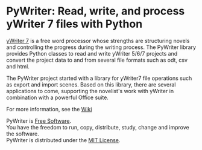 # PyWriter: Read, write, and process yWriter 7 files with Python

[yWriter 7](http://www.spacejock.com/yWriter7.html) is a free word processor whose strengths are structuring novels and controlling the progress during the writing process. The PyWriter library provides Python classes to read and write yWriter 5/6/7 projects and convert the project data to and from several file formats such as odt, csv and html.



The PyWriter project started with a library for yWriter7 file operations such as export and import scenes. Based on this library, there are several applications to come, supporting the novelist's work with yWriter in combination with a powerful Office suite. 


    
For more information, see the [Wiki](https://github.com/peter88213/PyWriter/wiki)



PyWriter is [Free Software](https://www.gnu.org/philosophy/free-sw.html).  
You have the freedom to run, copy, distribute, study, change and improve the software.  
PyWriter is distributed under the [MIT License](http://www.opensource.org/licenses/mit-license.php).